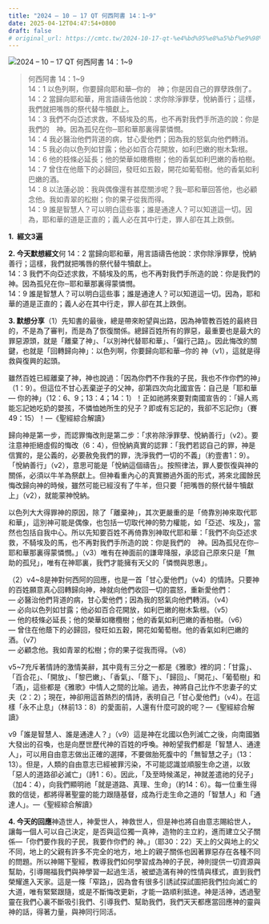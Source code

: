 ```yaml
---
title: "2024 – 10 – 17 QT 何西阿書 14：1~9"
date: 2025-04-12T04:47:54+0800
draft: false
# original_url: https://cmtc.tw/2024-10-17-qt-%e4%bd%95%e8%a5%bf%e9%98%bf%e6%9b%b8-14%ef%bc%9a19
---
```


![2024 – 10 – 17 QT 何西阿書 14：1\~9](/images/qt.jpg  "2024 – 10 – 17 QT 何西阿書 14：1\~9")

> 何西阿書 14：1\~9  
> 14：1 以色列啊，你要歸向耶和華─你的　神；你是因自己的罪孽跌倒了。  
> 14：2 當歸向耶和華，用言語禱告他說：求你除淨罪孽，悅納善行；這樣，我們就把嘴唇的祭代替牛犢獻上。  
> 14：3 我們不向亞述求救，不騎埃及的馬，也不再對我們手所造的說：你是我們的　神。因為孤兒在你─耶和華那裏得蒙憐憫。  
> 14：4 我必醫治他們背道的病，甘心愛他們；因為我的怒氣向他們轉消。  
> 14：5 我必向以色列如甘露；他必如百合花開放，如利巴嫩的樹木紮根。  
> 14：6 他的枝條必延長；他的榮華如橄欖樹；他的香氣如利巴嫩的香柏樹。  
> 14：7 曾住在他蔭下的必歸回，發旺如五穀，開花如葡萄樹。他的香氣如利巴嫩的酒。  
> 14：8 以法蓮必說：我與偶像還有甚麼關涉呢？我─耶和華回答他，也必顧念他。我如青翠的松樹；你的果子從我而得。  
> 14：9 誰是智慧人？可以明白這些事；誰是通達人？可以知道這一切。因為，耶和華的道是正直的；義人必在其中行走，罪人卻在其上跌倒。

**1.  經文3遍**

**2. 今天默想經文**何 14：2 當歸向耶和華，用言語禱告他說：求你除淨罪孽，悅納善行；這樣，我們就把嘴唇的祭代替牛犢獻上。  
14：3 我們不向亞述求救，不騎埃及的馬，也不再對我們手所造的說：你是我們的　神。因為孤兒在你─耶和華那裏得蒙憐憫。  
14：9 誰是智慧人？可以明白這些事；誰是通達人？可以知道這一切。因為，耶和華的道是正直的；義人必在其中行走，罪人卻在其上跌倒。

**3. 默想分享**（1）先知書的最後，總是帶來盼望與出路，因為神管教百姓的最終目的，不是為了審判，而是為了恢復關係。總歸百姓所有的罪惡，最重要也是最大的罪惡源頭，就是「離棄了神」、「以別神代替耶和華」、「偏行己路」。因此悔改的關鍵，也就是「回轉歸向神」：以色列啊，你要歸向耶和華─你的 神（v1），這就是得救與復興的起頭。

雖然百姓已經離棄了神，神也說過：「因為你們不作我的子民，我也不作你們的神」（1：9）。但這位不甘心丟棄逆子的父神，卻第四次向北國宣告：自己是「耶和華— 你的神」（12：6、9；13：4；14：1）！正如祂將來要對南國宣告的：「婦人焉能忘記她吃奶的嬰孩，不憐恤她所生的兒子？即或有忘記的，我卻不忘記你」（賽49：15）！—《聖經綜合解讀》

歸向神是第一步，而認罪悔改則是第二步：「求祢除淨罪孽、悅納善行」（v2）。要注意神拒絕虛假的悔改（6：4），但悅納真實的認罪：「我們若認自己的罪，神是信實的，是公義的，必要赦免我們的罪，洗淨我們一切的不義」（約壹書1：9）。「悅納善行」（v2），意思可能是「悅納這個禱告」。按照律法，罪人要恢復與神的關係，必須以牛羊為祭獻上。但神看重內心的真實勝過外面的形式，將來北國餘民悔改歸向神的時候，雖然可能已經沒有了牛羊，但只要「把嘴唇的祭代替牛犢獻上」（v2），就能蒙神悅納。

以色列大大得罪神的原因，除了「離棄神」，其次更嚴重的是「倚靠別神來取代耶和華」，這別神可能是偶像，也包括一切取代神的勢力權能，如「亞述、埃及」，當然也包括自我中心。所以先知要百姓不再倚靠別神取代耶和華：「我們不向亞述求救，不騎埃及的馬，也不再對我們手所造的說：你是我們的　神。因為孤兒在你─耶和華那裏得蒙憐憫。」（v3）唯有在神面前的謙卑降服，承認自己原來只是「無助的孤兒」，唯有在神耶裏，我們才能擁有天父的「憐憫與恩惠」。

（2）v4\~8是神對何西阿的回應，也是一首「甘心愛他們」（v4）的情詩。只要神的百姓願意真心回轉歸向神，神就向他們收回一切的震怒，重新愛他們：  
— 必醫治他們背道的病，甘心愛他們；因為我的怒氣向他們轉消。（v4）  
— 必向以色列如甘露；他必如百合花開放，如利巴嫩的樹木紮根。（v5）  
— 他的枝條必延長；他的榮華如橄欖樹；他的香氣如利巴嫩的香柏樹。（v6）  
— 曾住在他蔭下的必歸回，發旺如五穀，開花如葡萄樹。他的香氣如利巴嫩的酒。（v7）  
— 必顧念他。我如青翠的松樹；你的果子從我而得。（v8）

v5\~7充斥著情詩的激情美辭，其中竟有三分之一都是《雅歌》裡的詞：「甘露」、「百合花」、「開放」、「黎巴嫩」、「香氣」、「蔭下」、「歸回」、「開花」、「葡萄樹」和「酒」，這些都是《雅歌》中情人之間的比喻。過去，神將自己比作不忠妻子的丈夫（2：2）；現在，神卻用這首熱烈的情詩，表明自己「甘心愛他們」（v4）。在這樣「永不止息」（林前13：8）的愛面前，人還有什麼可說的呢？—《聖經綜合解讀》

v9「誰是智慧人、誰是通達人？」（v9）這是神在北國以色列滅亡之後，向南國猶大發出的召喚，也是向歷世歷代神的百姓的呼喚。神盼望我們都是「智慧人、通達人」，可以用自由意志做出正確的選擇，不要做胎死腹中的「無智慧之子」（13：13）。但是，人類的自由意志已經被罪污染，不可能認識並順服生命之道，以致「惡人的道路卻必滅亡」（詩1：6）。因此，「及至時候滿足，神就差遣祂的兒子」（加4：4），向我們顯明祂「就是道路、真理、生命」（約14：6）。每一位重生得救的信徒，都將得著聖靈的能力跟隨基督，成為行走生命之道的「智慧人」和「通達人」。—《聖經綜合解讀》

**4. 今天的回應**神造世人，神愛世人，神救世人，但是神也將自由意志賜給世人，讓每一個人可以自己決定，是否與這位獨一真神，造物的主立約，進而建立父子關係—「你們要作我的子民，我要作你們的 神。」（耶30：22）天上的父與地上的父不同，地上的父親有許多不完全的地方，地上的親子關係也因著罪惡存在各種不同的問題。所以神賜下聖經，教導我們如何學習成為神的子民，神則提供一切資源與幫助，引導賜福我們與神學習一起過生活，被塑造滿有神的性情與樣式，直到我們榮耀進入天家。這是一條「窄路」，因為會有很多引誘試探試圖把我們拉向滅亡的大道，唯有緊緊跟隨，或是不斷悔改更新，才能一路順利抵達。神是活神，透過聖靈在我們心裏不斷吸引我們、引導我們、幫助我們，我們天天都應當回應神的靈與神的話，得著力量，與神同行同活。